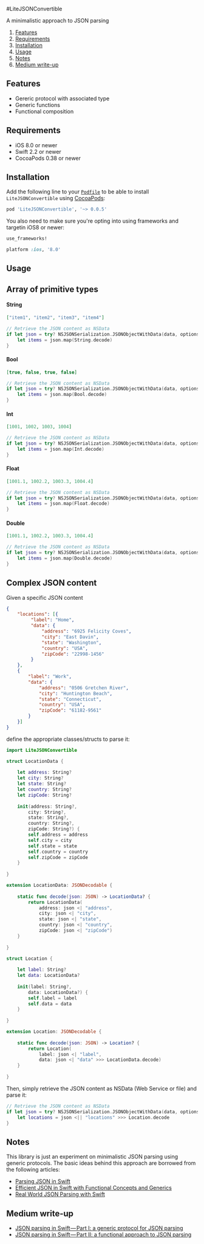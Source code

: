 #LiteJSONConvertible

A minimalistic approach to JSON parsing

1. [Features](#features)
2. [Requirements](#requirements)
3. [Installation](#installation)
4. [Usage](#usage)
5. [Notes](#notes)
5. [Medium write-up](#medium-write-up)

## Features
- Gereric protocol with associated type
- Generic functions
- Functional composition

## Requirements
- iOS 8.0 or newer
- Swift 2.2 or newer
- CocoaPods 0.38 or newer

## Installation
Add the following line to your [`Podfile`](http://guides.cocoapods.org/using/the-podfile.html) to be able to install `LiteJSONConvertible` using [CocoaPods](https://cocoapods.org/):  
```ruby
pod 'LiteJSONConvertible', '~> 0.0.5'
```
You also need to make sure you're opting into using frameworks and targetin iOS8 or newer:
```ruby
use_frameworks!

platform :ios, '8.0'
```

## Usage

## Array of primitive types

#### String
```json
["item1", "item2", "item3", "item4"]
```

```swift
// Retrieve the JSON content as NSData
if let json = try? NSJSONSerialization.JSONObjectWithData(data, options: .AllowFragments) {
    let items = json.map(String.decode)
}
```

#### Bool
```json
[true, false, true, false]
```

```swift
// Retrieve the JSON content as NSData
if let json = try? NSJSONSerialization.JSONObjectWithData(data, options: .AllowFragments) as? [JSON] {
    let items = json.map(Bool.decode)
}
```

#### Int
```json
[1001, 1002, 1003, 1004]
```

```swift
// Retrieve the JSON content as NSData
if let json = try? NSJSONSerialization.JSONObjectWithData(data, options: .AllowFragments) as? [JSON] {
    let items = json.map(Int.decode)
}
```

#### Float
```json
[1001.1, 1002.2, 1003.3, 1004.4]
```

```swift
// Retrieve the JSON content as NSData
if let json = try? NSJSONSerialization.JSONObjectWithData(data, options: .AllowFragments) as? [JSON] {
    let items = json.map(Float.decode)
}
```

#### Double
```json
[1001.1, 1002.2, 1003.3, 1004.4]
```

```swift
// Retrieve the JSON content as NSData
if let json = try? NSJSONSerialization.JSONObjectWithData(data, options: .AllowFragments) as? [JSON] {
    let items = json.map(Double.decode)
}
```


## Complex JSON content

Given a specific JSON content

```json
{
    "locations": [{
         "label": "Home",
         "data": {
             "address": "6925 Felicity Coves",
             "city": "East Davin",
             "state": "Washington",
             "country": "USA",
             "zipCode": "22998-1456"
         }
    },
    {
        "label": "Work",
        "data": {
            "address": "0506 Gretchen River",
            "city": "Huntington Beach",
            "state": "Connecticut",
            "country": "USA",
            "zipCode": "61182-9561"
        }
    }]
}
```

define the appropriate classes/structs to parse it:

```swift
import LiteJSONConvertible

struct LocationData {
    
    let address: String?
    let city: String?
    let state: String?
    let country: String?
    let zipCode: String?
    
    init(address: String?,
        city: String?,
        state: String?,
        country: String?,
        zipCode: String?) {
        self.address = address
        self.city = city
        self.state = state
        self.country = country
        self.zipCode = zipCode
    }
    
}

extension LocationData: JSONDecodable {
    
    static func decode(json: JSON) -> LocationData? {
        return LocationData(
            address: json <| "address",
            city: json <| "city",
            state: json <| "state",
            country: json <| "country",
            zipCode: json <| "zipCode")
    }
    
}

struct Location {
    
    let label: String?
    let data: LocationData?
    
    init(label: String?,
        data: LocationData?) {
        self.label = label
        self.data = data
    }
    
}

extension Location: JSONDecodable {
    
    static func decode(json: JSON) -> Location? {
        return Location(
            label: json <| "label",
            data: json <| "data" >>> LocationData.decode)
    }
    
}
```

Then, simply retrieve the JSON content as NSData (Web Service or file) and parse it:
```swift
// Retrieve the JSON content as NSData
if let json = try? NSJSONSerialization.JSONObjectWithData(data, options: .AllowFragments) {
    let locations = json <|| "locations" >>> Location.decode
}
```

## Notes
This library is just an experiment on minimalistic JSON parsing using generic protocols. The basic ideas behind this approach are borrowed from the following articles:  
- [Parsing JSON in Swift](http://chris.eidhof.nl/posts/json-parsing-in-swift.html)
- [Efficient JSON in Swift with Functional Concepts and Generics](https://robots.thoughtbot.com/efficient-json-in-swift-with-functional-concepts-and-generics)
- [Real World JSON Parsing with Swift](https://robots.thoughtbot.com/real-world-json-parsing-with-swift)

## Medium write-up
- [JSON parsing in Swift — Part I: a generic protocol for JSON parsing](https://medium.com/@andrea.prearo/json-parsing-in-swift-part-i-a-generic-protocol-for-json-parsing-dc6bf4116a13#.rmv0kpf9f)
- [JSON parsing in Swift — Part II: a functional approach to JSON parsing](https://medium.com/@andrea.prearo/json-parsing-in-swift-part-ii-a-functional-approach-to-json-parsing-378f45c61f1f#.19anwrgym)
